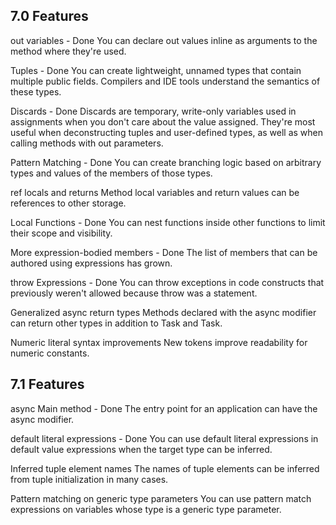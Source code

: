 7.0 Features
------------

out variables					- Done
You can declare out values inline as arguments to the method where they're used.

Tuples							- Done
You can create lightweight, unnamed types that contain multiple public fields. Compilers and IDE tools understand the semantics of these types.

Discards						- Done
Discards are temporary, write-only variables used in assignments when you don't care about the value assigned. They're most useful when deconstructing tuples and user-defined types, as well as when calling methods with out parameters.

Pattern Matching				- Done
You can create branching logic based on arbitrary types and values of the members of those types.

ref locals and returns
Method local variables and return values can be references to other storage.

Local Functions					- Done
You can nest functions inside other functions to limit their scope and visibility.

More expression-bodied members	- Done
The list of members that can be authored using expressions has grown.

throw Expressions				- Done
You can throw exceptions in code constructs that previously weren't allowed because throw was a statement.

Generalized async return types
Methods declared with the async modifier can return other types in addition to Task and Task<T>.

Numeric literal syntax improvements
New tokens improve readability for numeric constants.


7.1 Features
------------

async Main method				- Done
The entry point for an application can have the async modifier.

default literal expressions		- Done
You can use default literal expressions in default value expressions when the target type can be inferred.

Inferred tuple element names
The names of tuple elements can be inferred from tuple initialization in many cases.

Pattern matching on generic type parameters
You can use pattern match expressions on variables whose type is a generic type parameter.